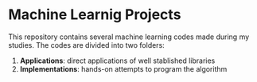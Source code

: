 # Machine Learnig Projects

This repository contains several machine learning codes made during my studies. The codes are divided into two folders:

1. **Applications**: direct applications of well stablished libraries
2. **Implementations**: hands-on attempts to program the algorithm

